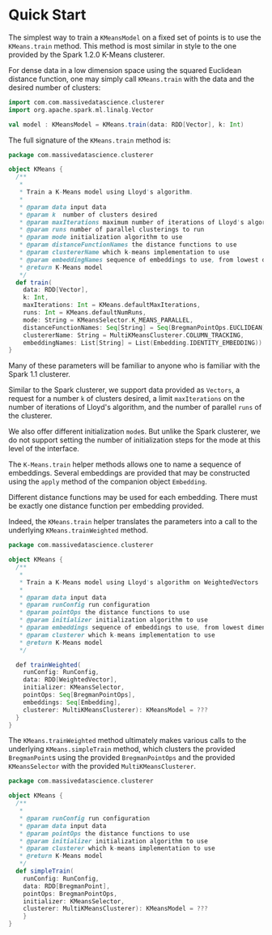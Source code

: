 # Quick Start

The simplest way to train a `KMeansModel` on a fixed set of points is to use the `KMeans.train` method. This method is most similar in style to the one provided by the Spark 1.2.0 K-Means clusterer.

For dense data in a low dimension space using the squared Euclidean distance function, one may simply call `KMeans.train` with the data and the desired number of clusters:

```scala
import com.com.massivedatascience.clusterer
import org.apache.spark.ml.linalg.Vector

val model : KMeansModel = KMeans.train(data: RDD[Vector], k: Int)
```

The full signature of the `KMeans.train` method is:

```scala
package com.massivedatascience.clusterer

object KMeans {
  /**
   *
   * Train a K-Means model using Lloyd's algorithm.
   *
   * @param data input data
   * @param k  number of clusters desired
   * @param maxIterations maximum number of iterations of Lloyd's algorithm
   * @param runs number of parallel clusterings to run
   * @param mode initialization algorithm to use
   * @param distanceFunctionNames the distance functions to use
   * @param clustererName which k-means implementation to use
   * @param embeddingNames sequence of embeddings to use, from lowest dimension to greatest
   * @return K-Means model
   */
  def train(
    data: RDD[Vector],
    k: Int,
    maxIterations: Int = KMeans.defaultMaxIterations,
    runs: Int = KMeans.defaultNumRuns,
    mode: String = KMeansSelector.K_MEANS_PARALLEL,
    distanceFunctionNames: Seq[String] = Seq(BregmanPointOps.EUCLIDEAN),
    clustererName: String = MultiKMeansClusterer.COLUMN_TRACKING,
    embeddingNames: List[String] = List(Embedding.IDENTITY_EMBEDDING)): KMeansModel = ???
}
```

Many of these parameters will be familiar to anyone who is familiar with the Spark 1.1 clusterer.

Similar to the Spark clusterer, we support data provided as `Vectors`, a request for a number `k` of clusters desired, a limit `maxIterations` on the number of iterations of Lloyd's algorithm, and the number of parallel `runs` of the clusterer.

We also offer different initialization `mode`s. But unlike the Spark clusterer, we do not support setting the number of initialization steps for the mode at this level of the interface.

The `K-Means.train` helper methods allows one to name a sequence of embeddings. Several embeddings are provided that may be constructed using the `apply` method of the companion object `Embedding`.

Different distance functions may be used for each embedding. There must be exactly one distance function per embedding provided.

Indeed, the `KMeans.train` helper translates the parameters into a call to the underlying `KMeans.trainWeighted` method.

```scala
package com.massivedatascience.clusterer

object KMeans {
  /**
   *
   * Train a K-Means model using Lloyd's algorithm on WeightedVectors
   *
   * @param data input data
   * @param runConfig run configuration
   * @param pointOps the distance functions to use
   * @param initializer initialization algorithm to use
   * @param embeddings sequence of embeddings to use, from lowest dimension to greatest
   * @param clusterer which k-means implementation to use
   * @return K-Means model
   */

  def trainWeighted(
    runConfig: RunConfig,
    data: RDD[WeightedVector],
    initializer: KMeansSelector,
    pointOps: Seq[BregmanPointOps],
    embeddings: Seq[Embedding],
    clusterer: MultiKMeansClusterer): KMeansModel = ???
  }
}
```

The `KMeans.trainWeighted` method ultimately makes various calls to the underlying `KMeans.simpleTrain` method, which clusters the provided `BregmanPoint`s using the provided `BregmanPointOps` and the provided `KMeansSelector` with the provided `MultiKMeansClusterer`.

```scala
package com.massivedatascience.clusterer

object KMeans {
  /**
   *
   * @param runConfig run configuration
   * @param data input data
   * @param pointOps the distance functions to use
   * @param initializer initialization algorithm to use
   * @param clusterer which k-means implementation to use
   * @return K-Means model
   */
  def simpleTrain(
    runConfig: RunConfig,
    data: RDD[BregmanPoint],
    pointOps: BregmanPointOps,
    initializer: KMeansSelector,
    clusterer: MultiKMeansClusterer): KMeansModel = ???
    }
}
```
